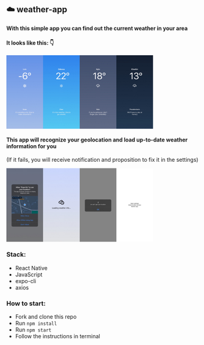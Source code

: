 ## ☁️ weather-app

#### With this simple app you can find out the current weather in your area

#### It looks like this: 👇

<div style="display: flex">
    <img style="height: 192px" src="assets/screenshots/examples.JPG" alt="examples">
    <img style="height: 192px" src="assets/screenshots/examples2.JPG" alt="examples">
</div>

#### This app will recognize your geolocation and load up-to-date weather information for you 
(If it fails, you will receive notification and proposition to fix it in the settings)

<div style="display: flex">
    <img style="height: 192px" src="assets/screenshots/location.JPG" alt="location">
    <img style="height: 192px" src="assets/screenshots/error.JPG" alt="error">
</div>

### Stack:
* React Native
* JavaScript
* expo-cli
* axios

### How to start:
* Fork and clone this repo
* Run ```npm install```
* Run ```npm start```
* Follow the instructions in terminal

